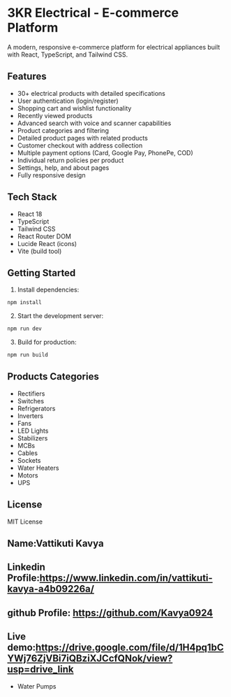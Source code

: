 # 3KR Electrical - E-commerce Platform

A modern, responsive e-commerce platform for electrical appliances built with React, TypeScript, and Tailwind CSS.

## Features

- 30+ electrical products with detailed specifications
- User authentication (login/register)
- Shopping cart and wishlist functionality
- Recently viewed products
- Advanced search with voice and scanner capabilities
- Product categories and filtering
- Detailed product pages with related products
- Customer checkout with address collection
- Multiple payment options (Card, Google Pay, PhonePe, COD)
- Individual return policies per product
- Settings, help, and about pages
- Fully responsive design

## Tech Stack

- React 18
- TypeScript
- Tailwind CSS
- React Router DOM
- Lucide React (icons)
- Vite (build tool)

## Getting Started

1. Install dependencies:
```bash
npm install
```

2. Start the development server:
```bash
npm run dev
```

3. Build for production:
```bash
npm run build
```

## Products Categories

- Rectifiers
- Switches
- Refrigerators
- Inverters
- Fans
- LED Lights
- Stabilizers
- MCBs
- Cables
- Sockets
- Water Heaters
- Motors
- UPS

## License

MIT License
## Name:Vattikuti Kavya
## Linkedin Profile:https://www.linkedin.com/in/vattikuti-kavya-a4b09226a/
## github Profile: https://github.com/Kavya0924
## Live demo:https://drive.google.com/file/d/1H4pq1bCYWj76ZjVBi7iQBziXJCcfQNok/view?usp=drive_link
- Water Pumps
